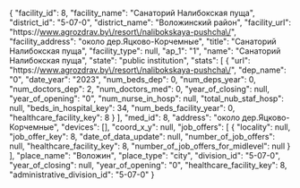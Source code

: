 {
    "facility_id": 8,
    "facility_name": "Санаторий Налибокская пуща",
    "district_id": "5-07-0",
    "district_name": "Воложинский район",
    "facility_url": "https:\/\/www.agrozdrav.by\/resort\/nalibokskaya-pushcha\/",
    "facility_address": "около дер.Яцково-Корчемные",
    "title": "Санаторий Налибокская пуща",
    "facility_type": null,
    "ap_1": "1",
    "name": "Санаторий Налибокская пуща",
    "state": "public institution",
    "stats": [
        {
            "url": "https:\/\/www.agrozdrav.by\/resort\/nalibokskaya-pushcha\/",
            "dep_name": "0",
            "date_year": "2023",
            "num_beds_dep": 0,
            "num_deps_year": 0,
            "num_doctors_dep": 2,
            "num_doctors_med": 0,
            "year_of_closing": null,
            "year_of_opening": "0",
            "num_nurse_in_hosp": null,
            "total_nub_staf_hosp": null,
            "beds_in_hospital_key": 34,
            "num_beds_facility_year": 0,
            "healthcare_facility_key": 8
        }
    ],
    "med_id": 8,
    "address": "около дер.Яцково-Корчемные",
    "devices": [],
    "coord_x_y": null,
    "job_offers": [
        {
            "locality": null,
            "job_offer_key": 8,
            "date_of_data_update": null,
            "number_of_job_offers": null,
            "healthcare_facility_key": 8,
            "number_of_job_offers_for_midlevel": null
        }
    ],
    "place_name": "Воложин",
    "place_type": "city",
    "division_id": "5-07-0",
    "year_of_closing": null,
    "year_of_opening": "0",
    "healthcare_facility_key": 8,
    "administrative_division_id": "5-07-0"
}
